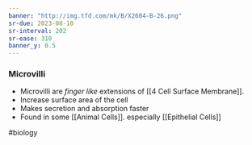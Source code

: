 ```yaml
---
banner: "http://img.tfd.com/mk/B/X2604-B-26.png"
sr-due: 2023-08-10
sr-interval: 202
sr-ease: 310
banner_y: 0.5
---
```

### Microvilli
- Microvilli are *finger like* extensions of [[4 Cell Surface Membrane]].
- Increase surface area of the cell
- Makes secretion and absorption faster
- Found in some [[Animal Cells]]. especially [[Epithelial Cells]]

#biology 